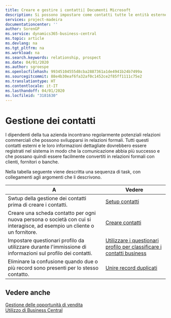 ```yaml
---
title: Creare e gestire i contatti| Documenti Microsoft
description: Si possono impostare come contatti tutte le entità esterne con cui si ha una relazione d'affari, ad esempio prospetti, clienti, fornitori e consulenti.
services: project-madeira
documentationcenter: ''
author: SorenGP
ms.service: dynamics365-business-central
ms.topic: article
ms.devlang: na
ms.tgt_pltfrm: na
ms.workload: na
ms.search.keywords: relationship, prospect
ms.date: 04/01/2020
ms.author: sgroespe
ms.openlocfilehash: 99345104555d8cba2887361a1de4941b24b7499a
ms.sourcegitcommit: 88e4b30eaf6fa32af0c1452ce2f85ff1111c75e2
ms.translationtype: HT
ms.contentlocale: it-IT
ms.lasthandoff: 04/01/2020
ms.locfileid: "3181630"
---
```

# <a name="managing-contacts"></a>Gestione dei contatti
I dipendenti della tua azienda incontrano regolarmente potenziali relazioni commerciali che possono svilupparsi in relazioni formali. Tutti questi contatti esterni e le loro informazioni dettagliate dovrebbero essere registrati nel sistema in modo che la comunicazione abbia più successo e che possano quindi essere facilmente convertiti in relazioni formali con clienti, fornitori o banche.

Nella tabella seguente viene descritta una sequenza di task, con collegamenti agli argomenti che li descrivono.

| A | Vedere |
| --- | --- |
| Swtup della gestione dei contatti prima di creare i contatti. |[Setup contatti](marketing-setup-contacts.md) |
| Creare una scheda contatto per ogni nuova persona o società con cui si interagisce, ad esempio un cliente o un fornitore. |[Creare contatti](marketing-create-contact-companies.md) |
|Impostare questionari profilo da utilizzare durante l'immissione di informazioni sul profilo dei contatti.|[Utilizzare i questionari profilo per classificare i contatti business](marketing-create-contact-profile-questionnaire.md)|
|Eliminare la confusione quando due o più record sono presenti per lo stesso contatto.|[Unire record duplicati](sales-how-merge-duplicate-records.md)|

## <a name="see-also"></a>Vedere anche
[Gestione delle opportunità di vendita](marketing-manage-sales-opportunities.md)  
[Utilizzo di Business Central](ui-work-product.md)  

